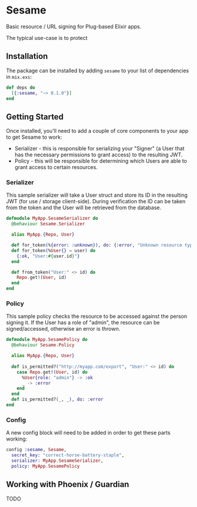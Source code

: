 # Sesame

Basic resource / URL signing for Plug-based Elixir apps.

The typical use-case is to protect

## Installation

The package can be installed by adding `sesame` to your list of dependencies in `mix.exs`:

```elixir
def deps do
  [{:sesame, "~> 0.1.0"}]
end
```

## Getting Started

Once installed, you'll need to add a couple of core components to your app to get Sesame to work:

  * Serializer - this is responsible for serializing your "Signer" (a User that has the necessary permissions to grant access) to the resulting JWT.
  * Policy - this will be responsible for determining which Users are able to grant access to certain resources.

### Serializer

This sample serializer will take a User struct and store its ID in the resulting JWT (for use / storage client-side). During verification the ID can be taken from the token and the User will be retrieved from the database.

```elixir
defmodule MyApp.SesameSerializer do
  @behaviour Sesame.Serializer

  alias MyApp.{Repo, User}

  def for_token(%{error: :unknown}), do: {:error, "Unknown resource type"}
  def for_token(%User{} = user) do 
    {:ok, "User:#{user.id}"}
  end

  def from_token("User:" <> id) do 
    Repo.get!(User, id)
  end
end
```

### Policy

This sample policy checks the resource to be accessed against the person signing it. If the User has a role of "admin", the resource can be signed/accessed, otherwise an error is thrown.

```elixir
defmodule MyApp.SesamePolicy do
  @behaviour Sesame.Policy

  alias MyApp.{Repo, User}
  
  def is_permitted?("http://myapp.com/export", "User:" <> id) do 
    case Repo.get!(User, id) do
      %User{role: "admin"} -> :ok
      _ -> :error
    end
  end
  def is_permitted?(_, _), do: :error
end
```

### Config

A new config block will need to be added in order to get these parts working:

```elixir
config :sesame, Sesame,
  secret_key: "correct-horse-battery-staple",
  serializer: MyApp.SesameSerializer,
  policy: MyApp.SesamePolicy
```

## Working with Phoenix / Guardian

TODO